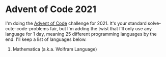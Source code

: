 # Advent of Code 2021

I'm doing the [Advent of Code](https://adventofcode.com/) challenge for 2021.
It's your standard solve-cute-code-problems fair, but I'm adding the twist that
I'll only use any language for 1 day, meaning 25 different programming languages
by the end.  I'll keep a list of languages below.

1. Mathematica (a.k.a. Wolfram Language)
